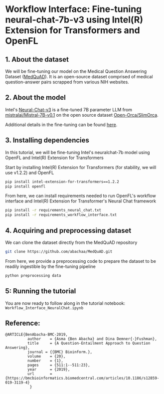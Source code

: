 # **Workflow Interface:** Fine-tuning neural-chat-7b-v3 using Intel(R) Extension for Transformers and OpenFL

## 1. About the dataset

We will be fine-tuning our model on the Medical Question Answering Dataset ([MedQuAD](https://github.com/abachaa/MedQuAD)). It is an open-source dataset comprised of medical question-answer pairs scrapped from various NIH websites.

## 2. About the model

Intel's [Neural-Chat-v3](https://huggingface.co/Intel/neural-chat-7b-v3) is a fine-tuned 7B parameter LLM from [mistralai/Mistral-7B-v0.1](https://huggingface.co/mistralai/Mistral-7B-v0.1) on the open source dataset [Open-Orca/SlimOrca](https://huggingface.co/datasets/Open-Orca/SlimOrca).

Additional details in the fine-tuning can be found [here](https://medium.com/intel-analytics-software/the-practice-of-supervised-finetuning-and-direct-preference-optimization-on-habana-gaudi2-a1197d8a3cd3).

## 3. Installing dependencies

In this tutorial, we will be fine-tuning Intel's neuralchat-7b model using OpenFL and Intel(R) Extension for Transformers

Start by installing Intel(R) Extension for Transformers (for stability, we will use v1.2.2) and OpenFL

```sh
pip install intel-extension-for-transformers==1.2.2
pip install openfl
```

From here, we can install requirements needed to run OpenFL's workflow interface and Intel(R) Extension for Transformer's Neural Chat framework

```sh
pip install -r requirements_neural_chat.txt
pip install -r requirements_workflow_interface.txt
```

## 4. Acquiring and preprocessing dataset

We can clone the dataset directly from the MedQuAD repository

```sh
git clone https://github.com/abachaa/MedQuAD.git
```

From here, we provide a preprocessing code to prepare the dataset to be readily ingestible by the fine-tuning pipeline

```sh
python preprocessing data
```

## 5: Running the tutorial

You are now ready to follow along in the tutorial notebook: `Workflow_Interface_NeuralChat.ipynb`

## Reference:
```
@ARTICLE{BenAbacha-BMC-2019,    
          author    = {Asma {Ben Abacha} and Dina Demner{-}Fushman},
          title     = {A Question-Entailment Approach to Question Answering},
          journal = {{BMC} Bioinform.}, 
          volume    = {20},
          number    = {1},
          pages     = {511:1--511:23},
          year      = {2019},
          url       = {https://bmcbioinformatics.biomedcentral.com/articles/10.1186/s12859-019-3119-4}
           } 
```